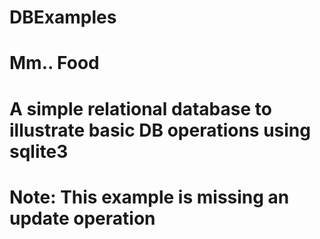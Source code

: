 # DBExamples

###
# Mm.. Food
# 
# A simple relational database to illustrate basic DB operations using sqlite3
# Note: This example is missing an update operation
###
